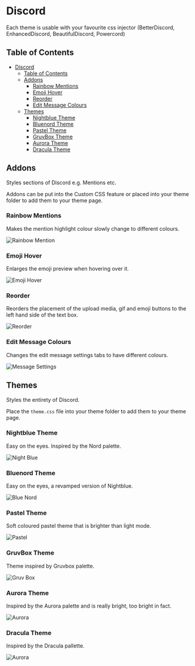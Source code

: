 # Discord

Each theme is usable with your favourite css injector (BetterDiscord, EnhancedDiscord, BeautifulDiscord, Powercord)

## Table of Contents

- [Discord](#discord)
  - [Table of Contents](#table-of-contents)
  - [Addons](#addons)
    - [Rainbow Mentions](#rainbow-mentions)
    - [Emoji Hover](#emoji-hover)
    - [Reorder](#reorder)
    - [Edit Message Colours](#edit-message-colours)
  - [Themes](#themes)
    - [Nightblue Theme](#nightblue-theme)
    - [Bluenord Theme](#bluenord-theme)
    - [Pastel Theme](#pastel-theme)
    - [GruvBox Theme](#gruvbox-theme)
    - [Aurora Theme](#aurora-theme)
    - [Dracula Theme](#dracula-theme)

## Addons

Styles sections of Discord e.g. Mentions etc.

Addons can be put into the Custom CSS feature or placed into your theme folder to add them to your theme page.

### Rainbow Mentions

Makes the mention highlight colour slowly change to different colours.

![Rainbow Mention](https://github.com/fluteds/CSS/blob/master/discord/screenshots/rainbowmention.gif)

### Emoji Hover

Enlarges the emoji preview when hovering over it.

![Emoji Hover](https://github.com/fluteds/CSS/blob/master/discord/screenshots/emojihover.gif)

### Reorder

Reorders the placement of the upload media, gif and emoji buttons to the left hand side of the text box.

![Reorder](https://github.com/fluteds/CSS/blob/master/discord/screenshots/reorder.png)

### Edit Message Colours

Changes the edit message settings tabs to have different colours.

![Message Settings](https://github.com/fluteds/CSS/blob/master/discord/screenshots/messagecolours.gif)

## Themes

Styles the entirety of Discord.

Place the `theme.css` file into your theme folder to add them to your theme page.

### Nightblue Theme

Easy on the eyes. Inspired by the Nord palette.

![Night Blue](https://github.com/fluteds/CSS/blob/master/discord/screenshots/nightblue.png)

### Bluenord Theme

Easy on the eyes, a revamped version of Nightblue.

![Blue Nord](https://github.com/fluteds/CSS/blob/master/discord/screenshots/bluenord.png)

### Pastel Theme

Soft coloured pastel theme that is brighter than light mode.

![Pastel](https://github.com/fluteds/CSS/blob/master/discord/screenshots/pastel.png)

### GruvBox Theme

Theme inspired by Gruvbox palette.

![Gruv Box](https://github.com/fluteds/CSS/blob/master/discord/screenshots/gruvbox.png)

### Aurora Theme

Inspired by the Aurora palette and is really bright, too bright in fact.

![Aurora](https://github.com/fluteds/CSS/blob/master/discord/screenshots/aurora.png)

### Dracula Theme

Inspired by the Dracula pallette.

![Aurora](https://github.com/fluteds/CSS/blob/master/discord/screenshots/dracula.png)
